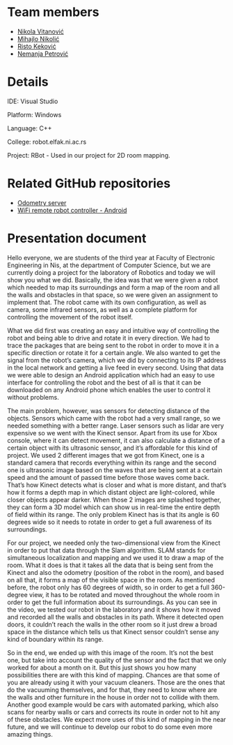# Team members

- [Nikola Vitanović](https://github.com/NVitanovic)
- [Mihajlo Nikolić](https://www.linkedin.com/in/mihajlonikolic94/)
- [Risto Keković](https://github.com/Risto995)
- [Nemanja Petrović](https://github.com/nemanjapetrovic)

# Details

IDE: Visual Studio

Platform: Windows

Language: C++

College: robot.elfak.ni.ac.rs

Project: RBot - Used in our project for 2D room mapping.

# Related GitHub repositories

- [Odometry server](https://github.com/nemanjapetrovic/odometry-server)
- [WiFi remote robot controller - Android](https://github.com/nemanjapetrovic/wifi-robot-remote-controller)

# Presentation document

Hello everyone, we are students of the third year at Faculty of Electronic Engineering in Nis, at the department of Computer Science, but we are currently doing a project for the laboratory of Robotics and today we will show you what we did. Basically, the idea was that we were given a robot which needed to map its surroundings and form a map of the room and all the walls and obstacles in that space, so we were given an assignment to implement that. The robot came with its own configuration, as well as camera, some infrared sensors, as well as a complete platform for controlling the movement of the robot itself. 

What we did first was creating an easy and intuitive way of controlling the robot and being able to drive and rotate it in every direction. We had to trace the packages that are being sent to the robot in order to move it in a specific direction or rotate it for a certain angle. We also wanted to get the signal from the robot’s camera, which we did by connecting to its IP address in the local network and getting a live feed in every second. Using that data we were able to design an Android application which had an easy to use interface for controlling the robot and the best of all is that it can be downloaded on any Android phone which enables the user to control it without problems.

The main problem, however, was sensors for detecting distance of the objects. Sensors which came with the robot had a very small range, so we needed something with a better range. Laser sensors such as lidar are very expensive so we went with the Kinect sensor. Apart from its use for Xbox console, where it can detect movement, it can also calculate a distance of a certain object with its ultrasonic sensor, and it’s affordable for this kind of project. We used 2 different images that we got from Kinect, one is a standard camera that records everything within its range and the second one is ultrasonic image based on the waves that are being sent at a certain speed and the amount of passed time before those waves come back. That’s how Kinect detects what is closer and what is more distant, and that’s how it forms a depth map in which distant object are light-colored, while closer objects appear darker. When those 2 images are splashed together, they can form a 3D model which can show us in real-time the entire depth of field within its range. The only problem Kinect has is that its angle is 60 degrees wide so it needs to rotate in order to get a full awareness of its surroundings.

For our project, we needed only the two-dimensional view from the Kinect in order to put that data through the Slam algorithm. SLAM stands for simultaneous localization and mapping and we used it to draw a map of the room. What it does is that it takes all the data that is being sent from the Kinect and also the odometry (position of the robot in the room), and based on all that, it forms a map of the visible space in the room. As mentioned before, the robot only has 60 degrees of width, so in order to get a full 360-degree view, it has to be rotated and moved throughout the whole room in order to get the full information about its surroundings. As you can see in the video, we tested our robot in the laboratory and it shows how it moved and recorded all the walls and obstacles in its path. Where it detected open doors, it couldn’t reach the walls in the other room so it just drew a broad space in the distance which tells us that Kinect sensor couldn’t sense any kind of boundary within its range. 

So in the end, we ended up with this image of the room. It’s not the best one, but take into account the quality of the sensor and the fact that we only worked for about a month on it. But this just shows you how many possibilities there are with this kind of mapping. Chances are that some of you are already using it with your vacuum cleaners. Those are the ones that do the vacuuming themselves, and for that, they need to know where are the walls and other furniture in the house in order not to collide with them. Another good example would be cars with automated parking, which also scans for nearby walls or cars and corrects its route in order not to hit any of these obstacles. We expect more uses of this kind of mapping in the near future, and we will continue to develop our robot to do some even more amazing things.
